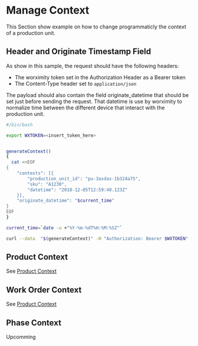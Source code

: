 # Manage Context

This Section show example on how to change programmaticly the context of a production unit.

## Header and Originate Timestamp Field  

As show in this sample, the request should have the following headers:

* The worximity token set in the Authorization Header as a Bearer token
* The Content-Type header set to `application/json`

The payload should also contain the field originate_datetime that should be set just before sending the request.  That datetime is use by worximity to normalize time between the different device that interact with the production unit.

```bash
#/bin/bash

export WXTOKEN=<insert_token_here>


generateContext()
{
  cat <<EOF
{
    "contexts": [{
        "production_unit_id": "pu-3asdas-1b324a75",
        "sku": "A1230",
        "datetime": "2018-12-05T12:59:40.123Z"
    }],
    "originate_datetime": "$current_time"
}
EOF
}

current_time=`date -u +"%Y-%m-%dT%H:%M:%SZ"`

curl --data  "$(generateContext)" -H "Authorization: Bearer $WXTOKEN" -H "Content-Type: application/json" https://api.pub.worximity.net/v1.0/contexts
```

## Product Context

See [Product Context](context_product_change.md)

## Work Order Context

See [Product Context](context_workorder_change.md)


## Phase Context

Upcomming

